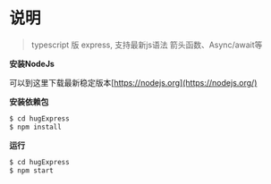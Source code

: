 
# 说明
> typescript 版 express, 支持最新js语法 箭头函数、Async/await等


**安装NodeJs**

可以到这里下载最新稳定版本[https://nodejs.org](https://nodejs.org/)

**安装依赖包**
```bash
$ cd hugExpress
$ npm install
```

**运行**
```bash
$ cd hugExpress
$ npm start
```
